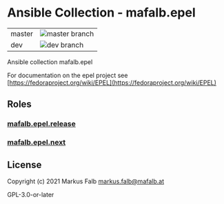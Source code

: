 # Ansible Collection - mafalb.epel


|||
|---|---|
|master|![master branch](https://github.com/mafalb/ansible-collection-epel/workflows/CI/badge.svg?branch=master)|
|dev|![dev branch](https://github.com/mafalb/ansible-collection-epel/workflows/CI/badge.svg?branch=dev)|


Ansible collection mafalb.epel

For documentation on the epel project see [https://fedoraproject.org/wiki/EPEL](https://fedoraproject.org/wiki/EPEL)
## Roles

### [mafalb.epel.release](roles/release/README.md)

### [mafalb.epel.next](roles/next/README.md)

## License

Copyright (c) 2021 Markus Falb <markus.falb@mafalb.at>

GPL-3.0-or-later
